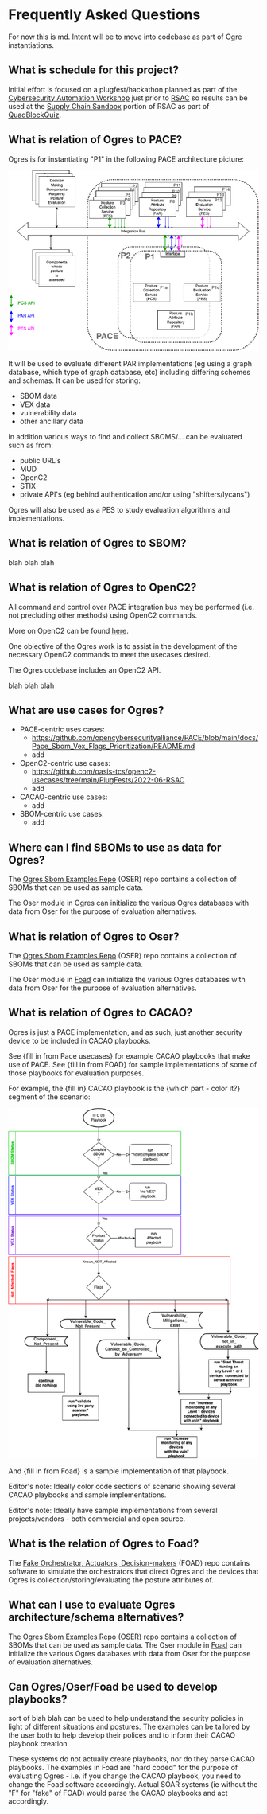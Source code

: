 # Frequently Asked Questions

For now this is md. Intent will be to move into codebase
as part of Ogre instantiations.

## What is schedule for this project?
Initial effort is focused on a plugfest/hackathon
planned as part of the
[Cybersecurity Automation Workshop](needlink)
just prior to
[RSAC](https://www.rsaconference.com/usa)
so results can be used at the
[Supply Chain Sandbox](https://supplychainsandbox.org/)
portion of RSAC as part of
[QuadBlockQuiz](https://supplychainsandbox.org/quadblocks).

## What is relation of Ogres to PACE?
Ogres is for instantiating "P1"
in the following PACE architecture picture:

![PACE Arch](./Images/pace_arch_3.png)

It will be used to evaluate different
PAR implementations (eg using a graph database,
which type of graph database, etc)
including differing
schemes and schemas.
It can be used for storing:
- SBOM data
- VEX data
- vulnerability data
- other ancillary data

In addition various ways to find and collect SBOMS/...
can be evaluated such as from:
- public URL's
- MUD
- OpenC2
- STIX
- private API's (eg behind authentication and/or using "shifters/lycans")

Ogres will also be used as a PES to study
evaluation algorithms and implementations.

## What is relation of Ogres to SBOM?
blah blah blah

## What is relation of Ogres to OpenC2?
All command and control over PACE integration bus
may be performed (i.e. not precluding other methods)
using OpenC2 commands.

More on OpenC2 can be found
[here](https://openc2.org/).

One objective of the Ogres work is to assist in the development
of the necessary OpenC2 commands to meet the usecases desired.

The Ogres codebase includes an OpenC2 API.

blah blah blah

## What are use cases for Ogres?
- PACE-centric uses cases:
   - https://github.com/opencybersecurityalliance/PACE/blob/main/docs/Pace_Sbom_Vex_Flags_Prioritization/README.md
   - add
- OpenC2-centric use cases:
   - https://github.com/oasis-tcs/openc2-usecases/tree/main/PlugFests/2022-06-RSAC
   - add
- CACAO-centric use cases:
   - add
- SBOM-centric use cases:
   - add

## Where can I find SBOMs to use as data for Ogres?
The [Ogres Sbom Examples Repo](https://github.com/sparrell/Oser) (OSER) repo
contains a collection of SBOMs that can be used as sample data.

The Oser module in Ogres can initialize the various Ogres databases
with data from Oser for the purpose of evaluation alternatives.

## What is relation of Ogres to Oser?
The [Ogres Sbom Examples Repo](https://github.com/sparrell/Oser) (OSER) repo
contains a collection of SBOMs that can be used as sample data.

The Oser module in
[Foad](https://github.com/sparrell/Foad)
can initialize the various Ogres databases
with data from Oser for the purpose of evaluation alternatives.

## What is relation of Ogres to CACAO?
Ogres is just a PACE implementation,
and as such, just another security device
to be included in CACAO playbooks.

See {fill in from Pace usecases} for example
CACAO playbooks that make use of PACE.
See {fill in from FOAD} for sample implementations
of some of those playbooks for evaluation purposes.

For example, the {fill in} CACAO playbook is
the {which part - color it?} segment
of the scenario:

![scenario](./Images/IIID03.png)

And {fill in from Foad} is a sample implementation of that playbook.

Editor's note: Ideally color code sections of scenario showing several
CACAO playbooks and sample implementations.

Editor's note: Ideally have sample implementations from several
projects/vendors - both commercial and open source.

## What is the relation of Ogres to Foad?
The [Fake Orchestrator, Actuators, Decision-makers](https://github.com/sparrell/Foad)
(FOAD) repo contains software to simulate
the orchestrators that direct Ogres
and the devices that Ogres is collection/storing/evaluating the
posture attributes of.

## What can I use to evaluate Ogres architecture/schema alternatives?
The [Ogres Sbom Examples Repo](https://github.com/sparrell/Oser) (OSER) repo
contains a collection of SBOMs that can be used as sample data.
The Oser module in
[Foad](https://github.com/sparrell/Foad)
can initialize the various Ogres databases
with data from Oser for the purpose of evaluation alternatives.

## Can Ogres/Oser/Foad be used to develop playbooks?
sort of blah blah
can be used to help understand the security policies
in light of different situations and postures.
The examples can be tailored by the user
both to help develop their polices and to inform their CACAO
playbook creation.

These systems do not actually create playbooks, nor do they
parse CACAO playbooks.
The examples in Foad are "hard coded" for the purpose of
evaluating Ogres -
i.e. if you change the CACAO playbook, you need to change the
Foad software accordingly.
Actual SOAR systems (ie without the "F" for "fake" of FOAD)
would parse the CACAO playbooks and act accordingly.

